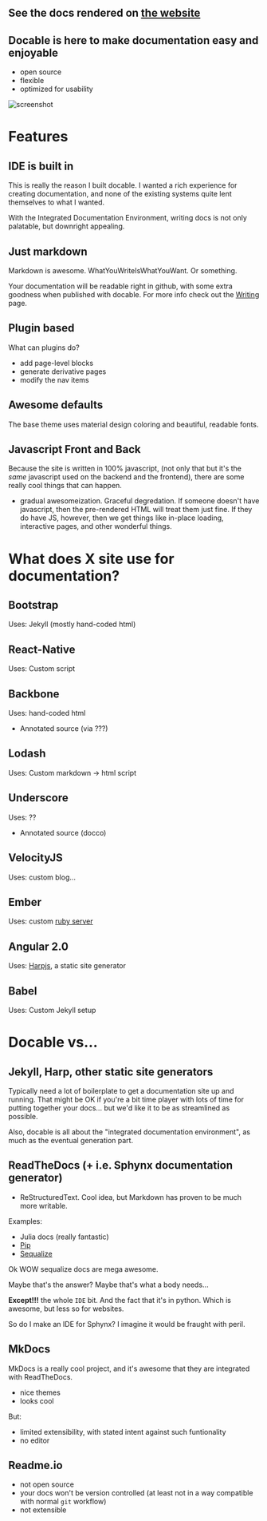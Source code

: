 <!-- @frontmatter
title: Docable
navTitle: Home
subtitle: The Integrated Documentation Environment and Static Site Generator
navIndex: 0

-->
<!-- @demobox hide -->

## See the docs rendered on [the website](https://jaredly.github.io/docable)

<!-- @demobox /hide -->

## Docable is here to make documentation easy and enjoyable

- open source
- flexible
- optimized for usability

![screenshot](/screenshot.png)

# Features

## IDE is built in
This is really the reason I built docable. I wanted a rich experience for creating documentation, and none of the existing systems quite lent themselves to what I wanted.

With the Integrated Documentation Environment, writing docs is not only palatable, but downright appealing.

## Just markdown
Markdown is awesome. WhatYouWriteIsWhatYouWant. Or something.

Your documentation will be readable right in github, with some extra goodness when published with docable. For more info check out the [Writing](./writing.md#the-body) page.

## Plugin based
What can plugins do?
- add page-level blocks
- generate derivative pages
- modify the nav items

## Awesome defaults
The base theme uses material design coloring and beautiful, readable fonts.

## Javascript Front and Back
Because the site is written in 100% javascript, (not only that but it's the *same* javascript used on the backend and the frontend), there are some really cool things that can happen.

- gradual awesomeization. Graceful degredation. If someone doesn't have javascript, then the pre-rendered HTML will treat them just fine. If they do have JS, however, then we get things like in-place loading, interactive pages, and other wonderful things.

# What does X site use for documentation?

## Bootstrap
Uses: Jekyll (mostly hand-coded html)

## React-Native
Uses: Custom script

## Backbone
Uses: hand-coded html
+ Annotated source (via ???)

## Lodash
Uses: Custom markdown -> html script

## Underscore
Uses: ??
+ Annotated source (docco)

## VelocityJS
Uses: custom blog...

## Ember
Uses: custom [ruby server](https://github.com/emberjs/website/tree/master/lib)

## Angular 2.0
Uses: [Harpjs](http://harpjs.com/), a static site generator

## Babel
Uses: Custom Jekyll setup

# Docable vs...

## Jekyll, Harp, other static site generators
Typically need a lot of boilerplate to get a documentation site up and running. That might be OK if you're a bit time player with lots of time for putting together your docs... but we'd like it to be as streamlined as possible.

Also, docable is all about the "integrated documentation environment", as much as the eventual generation part.

## ReadTheDocs (+ i.e. Sphynx documentation generator)
- ReStructuredText. Cool idea, but Markdown has proven to be much more writable.

Examples:
- Julia docs (really fantastic)
- [Pip](https://pip.pypa.io/en/stable/)
- [Sequalize](http://docs.sequelizejs.com/)

Ok WOW sequalize docs are mega awesome.

Maybe that's the answer? Maybe that's what a body needs...

**Except!!!** the whole `IDE` bit. And the fact that it's in python. Which is awesome, but less so for websites.

So do I make an IDE for Sphynx? I imagine it would be fraught with peril.

## MkDocs
MkDocs is a really cool project, and it's awesome that they are integrated with ReadTheDocs.
- nice themes
- looks cool

But:
- limited extensibility, with stated intent against such funtionality
- no editor

## Readme.io

- not open source
- your docs won't be version controlled (at least not in a way compatible with normal `git` workflow)
- not extensible